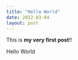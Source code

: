 ```yaml
---
title: "Hello World"
date: 2022-03-04
layout: post
---
```


This is **my very first post**!! 

Hello World